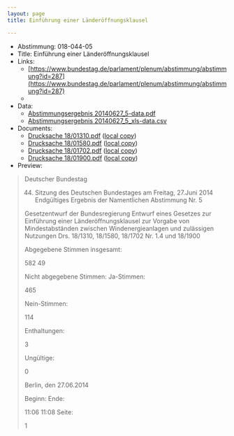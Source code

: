 ```yaml
---
layout: page
title: Einführung einer Länderöffnungsklausel

---
```


* Abstimmung: 018-044-05
* Title: Einführung einer Länderöffnungsklausel
* Links: 
    * [https://www.bundestag.de/parlament/plenum/abstimmung/abstimmung?id=287](https://www.bundestag.de/parlament/plenum/abstimmung/abstimmung?id=287)
    * 
* Data: 
    * [Abstimmungsergebnis 20140627_5-data.pdf](/res/abstimmungsliste/20140627_5-data.pdf)
    * [Abstimmungsergebnis 20140627_5_xls-data.csv](/res/abstimmungsliste/analyses/20140627_5_xls-data.csv)
* Documents: 
    * [Drucksache 18/01310.pdf](http://dip21.bundestag.de/dip21/btd/18/013/1801310.pdf) ([local copy](/res/abstimmungsdaten/018-044-05/1801310.pdf))
    * [Drucksache 18/01580.pdf](http://dip21.bundestag.de/dip21/btd/18/015/1801580.pdf) ([local copy](/res/abstimmungsdaten/018-044-05/1801580.pdf))
    * [Drucksache 18/01702.pdf](http://dip21.bundestag.de/dip21/btd/18/017/1801702.pdf) ([local copy](/res/abstimmungsdaten/018-044-05/1801702.pdf))
    * [Drucksache 18/01900.pdf](http://dip21.bundestag.de/dip21/btd/18/019/1801900.pdf) ([local copy](/res/abstimmungsdaten/018-044-05/1801900.pdf))
* Preview: 
> Deutscher Bundestag
> 
> 44. Sitzung des Deutschen Bundestages
> am Freitag, 27.Juni 2014
> Endgültiges Ergebnis der Namentlichen Abstimmung Nr. 5
> 
> Gesetzentwurf der Bundesregierung
> Entwurf eines Gesetzes zur Einführung einer Länderöffnungsklausel zur Vorgabe von
> Mindestabständen zwischen Windenergieanlagen und zulässigen Nutzungen
> Drs. 18/1310, 18/1580, 18/1702 Nr. 1.4 und 18/1900
> 
> Abgegebene Stimmen insgesamt:
> 
> 582
> 49
> 
> Nicht abgegebene Stimmen:
> Ja-Stimmen:
> 
> 465
> 
> Nein-Stimmen:
> 
> 114
> 
> Enthaltungen:
> 
> 3
> 
> Ungültige:
> 
> 0
> 
> Berlin, den 27.06.2014
> 
> Beginn:
> Ende:
> 
> 11:06
> 11:08
> Seite:
> 
> 1
> 
> 
